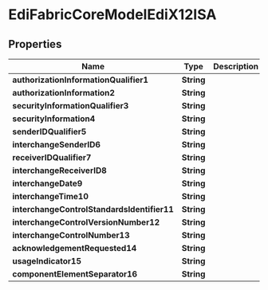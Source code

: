 
# EdiFabricCoreModelEdiX12ISA

## Properties
Name | Type | Description | Notes
------------ | ------------- | ------------- | -------------
**authorizationInformationQualifier1** | **String** |  |  [optional]
**authorizationInformation2** | **String** |  |  [optional]
**securityInformationQualifier3** | **String** |  |  [optional]
**securityInformation4** | **String** |  |  [optional]
**senderIDQualifier5** | **String** |  |  [optional]
**interchangeSenderID6** | **String** |  |  [optional]
**receiverIDQualifier7** | **String** |  |  [optional]
**interchangeReceiverID8** | **String** |  |  [optional]
**interchangeDate9** | **String** |  |  [optional]
**interchangeTime10** | **String** |  |  [optional]
**interchangeControlStandardsIdentifier11** | **String** |  |  [optional]
**interchangeControlVersionNumber12** | **String** |  |  [optional]
**interchangeControlNumber13** | **String** |  |  [optional]
**acknowledgementRequested14** | **String** |  |  [optional]
**usageIndicator15** | **String** |  |  [optional]
**componentElementSeparator16** | **String** |  |  [optional]



